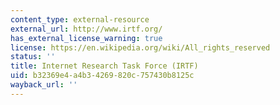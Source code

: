 ```yaml
---
content_type: external-resource
external_url: http://www.irtf.org/
has_external_license_warning: true
license: https://en.wikipedia.org/wiki/All_rights_reserved
status: ''
title: Internet Research Task Force (IRTF)
uid: b32369e4-a4b3-4269-820c-757430b8125c
wayback_url: ''
---
```

